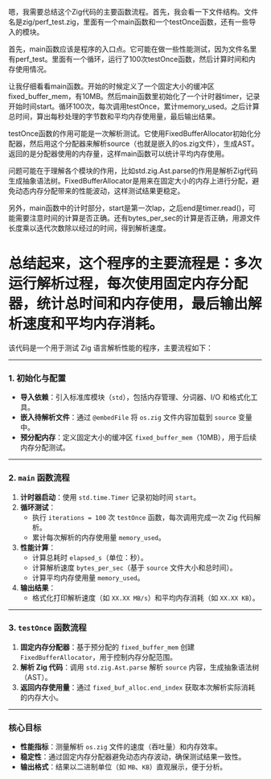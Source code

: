 嗯，我需要总结这个Zig代码的主要函数流程。首先，我会看一下文件结构。文件名是zig/perf_test.zig，里面有一个main函数和一个testOnce函数，还有一些导入的模块。

首先，main函数应该是程序的入口点。它可能在做一些性能测试，因为文件名里有perf_test。里面有一个循环，运行了100次testOnce函数，然后计算时间和内存使用情况。

让我仔细看看main函数。开始的时候定义了一个固定大小的缓冲区fixed_buffer_mem，有10MB。然后main函数里初始化了一个计时器timer，记录开始时间start。循环100次，每次调用testOnce，累计memory_used。之后计算总时间，算出每秒处理的字节数和平均内存使用量，最后输出结果。

testOnce函数的作用可能是一次解析测试。它使用FixedBufferAllocator初始化分配器，然后用这个分配器来解析source（也就是嵌入的os.zig文件），生成AST。返回的是分配器使用的内存量，这样main函数可以统计平均内存使用。

问题可能在于理解各个模块的作用，比如std.zig.Ast.parse的作用是解析Zig代码生成抽象语法树。FixedBufferAllocator是用来在固定大小的内存上进行分配，避免动态内存分配带来的性能波动，这样测试结果更稳定。

另外，main函数中的计时部分，start是第一次lap，之后end是timer.read()，可能需要注意时间的计算是否正确。还有bytes_per_sec的计算是否正确，用源文件长度乘以迭代次数除以经过的时间，得到解析速度。

总结起来，这个程序的主要流程是：多次运行解析过程，每次使用固定内存分配器，统计总时间和内存使用，最后输出解析速度和平均内存消耗。
================================================
该代码是一个用于测试 Zig 语言解析性能的程序，主要流程如下：

---

### **1. 初始化与配置**
- **导入依赖**：引入标准库模块（`std`），包括内存管理、分词器、I/O 和格式化工具。
- **嵌入待解析文件**：通过 `@embedFile` 将 `os.zig` 文件内容加载到 `source` 变量中。
- **预分配内存**：定义固定大小的缓冲区 `fixed_buffer_mem`（10MB），用于后续内存分配测试。

---

### **2. `main` 函数流程**
1. **计时器启动**：使用 `std.time.Timer` 记录初始时间 `start`。
2. **循环测试**：
   - 执行 `iterations = 100` 次 `testOnce` 函数，每次调用完成一次 Zig 代码解析。
   - 累计每次解析的内存使用量 `memory_used`。
3. **性能计算**：
   - 计算总耗时 `elapsed_s`（单位：秒）。
   - 计算解析速度 `bytes_per_sec`（基于 `source` 文件大小和总时间）。
   - 计算平均内存使用量 `memory_used`。
4. **输出结果**：
   - 格式化打印解析速度（如 `XX.XX MB/s`）和平均内存消耗（如 `XX.XX KB`）。

---

### **3. `testOnce` 函数流程**
1. **固定内存分配器**：基于预分配的 `fixed_buffer_mem` 创建 `FixedBufferAllocator`，用于控制内存分配范围。
2. **解析 Zig 代码**：调用 `std.zig.Ast.parse` 解析 `source` 内容，生成抽象语法树（AST）。
3. **返回内存使用量**：通过 `fixed_buf_alloc.end_index` 获取本次解析实际消耗的内存大小。

---

### **核心目标**
- **性能指标**：测量解析 `os.zig` 文件的速度（吞吐量）和内存效率。
- **稳定性**：通过固定内存分配器避免动态内存波动，确保测试结果一致性。
- **输出格式**：结果以二进制单位（如 `MB`、`KB`）直观展示，便于分析。
